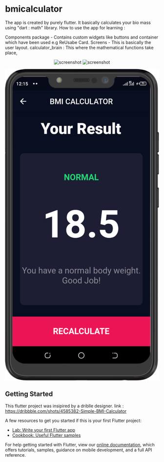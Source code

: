 # bmicalculator

The app is created by purely flutter. It basically calculates your bio mass using "dart : math" library.
How to use the app for learning :

Components package - Contains custom widgets like buttons and container which have been used e.g ReUsabe Card.
Screens - This is basically the user layout.
calculator_brain : This where the mathematical functions take place,

<p align="center">
  <img src="bmicalculator/Screenshot_20191215-001556.png" width="350" title="screenshot">
  <img src="bmicalculator/Screenshot_20191215-001544.png" width="350" alt="screenshot">
  
</p>

![img](https://github.com/JohnKinyanjui/bmicalculator/blob/master/Screenshot_20191215-001556.png)
## Getting Started

This flutter project was insipired by a driblle designer.
link : https://dribbble.com/shots/4585382-Simple-BMI-Calculator

A few resources to get you started if this is your first Flutter project:

- [Lab: Write your first Flutter app](https://flutter.dev/docs/get-started/codelab)
- [Cookbook: Useful Flutter samples](https://flutter.dev/docs/cookbook)

For help getting started with Flutter, view our
[online documentation](https://flutter.dev/docs), which offers tutorials,
samples, guidance on mobile development, and a full API reference.
